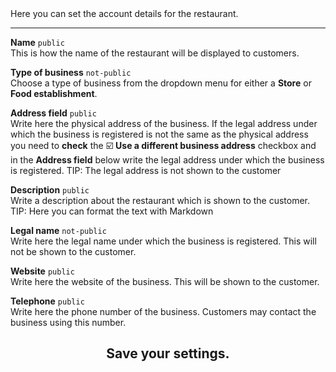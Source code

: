 <!-- #comment Change "General" for "Account details" -->

<div class="alert alert-info" role="alert">
Here you can set the account details for the restaurant.
</div>

---

**Name** `public`<br>
This is how the name of the restaurant will be displayed to customers.

**Type of business** `not-public`<br>
Choose a type of business from the dropdown menu for either a **Store** or **Food establishment**.

**Address field** `public`<br>
Write here the physical address of the business.
If the legal address under which the business is registered is not the same as the physical address you need to **check** the ☑️ **Use a different business address** checkbox and in the **Address field** below write the legal address under which the business is registered.
 <span class="badge badge-info">TIP:</span><span> The legal address is not shown to the customer</span>

**Description** `public`<br>
Write a description about the restaurant which is shown to the customer.
<span class="badge badge-info">TIP:</span><span> Here you can format the text with Markdown</span>

**Legal name** `not-public`<br>
Write here the legal name under which the business is registered. This will not be shown to the customer.

**Website** `public`<br>
Write here the website of the business. This will be shown to the customer.

**Telephone** `public`<br>
Write here the phone number of the business. Customers may contact the business using this number.

<h2 style="text-align: center"><span class="badge badge-primary">Save</span> your settings.</h2>
